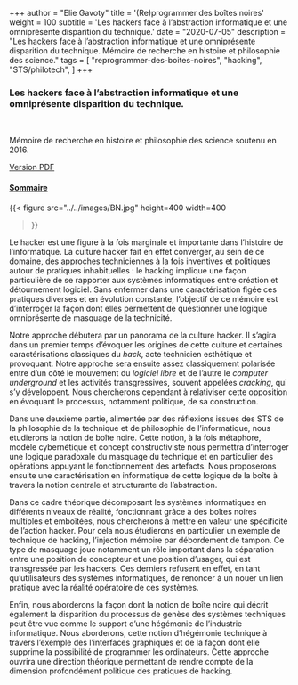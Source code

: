 +++
author = "Elie Gavoty"
title = '(Re)programmer des boîtes noires'
weight = 100
subtitle =   'Les hackers face à l’abstraction informatique et une omniprésente disparition du technique.'
date = "2020-07-05"
description = "Les hackers face à l’abstraction informatique et une omniprésente disparition du technique. Mémoire de recherche en histoire et philosophie des science."
tags = [
	"reprogrammer-des-boites-noires",
  "hacking",
  "STS/philotech",
]
+++


### Les hackers face à l’abstraction informatique et une omniprésente disparition du technique.

</br>

Mémoire de recherche en histoire et philosophie des science soutenu en 2016.

[Version PDF](https://reprogrammerboitenoi.re/GAVOTY2016_Reprogrammer_des_boites_noires.pdf)

#### [Sommaire](../01-sommaire)

{{< figure
  src="../../images/BN.jpg"
  height=400
  width=400
>}}


Le hacker est une figure à la fois marginale et importante dans
l’histoire de l’informatique. La culture hacker fait en effet converger,
au sein de ce domaine, des approches techniciennes à la fois inventives
et politiques autour de pratiques inhabituelles : le hacking implique
une façon particulière de se rapporter aux systèmes informatiques entre
création et détournement logiciel. Sans enfermer dans une
caractérisation figée ces pratiques diverses et en évolution constante,
l’objectif de ce mémoire est d’interroger la façon dont elles permettent
de questionner une logique omniprésente de masquage de la technicité.

Notre approche débutera par un panorama de la culture hacker. Il s’agira
dans un premier temps d’évoquer les origines de cette culture et
certaines caractérisations classiques du *hack*, acte technicien
esthétique et provoquant. Notre approche sera ensuite assez
classiquement polarisée entre d’un côté le mouvement du *logiciel libre*
et de l’autre le *computer underground* et les activités transgressives,
souvent appelées *cracking*, qui s’y développent. Nous chercherons
cependant à relativiser cette opposition en évoquant le processus,
notamment politique, de sa construction.

Dans une deuxième partie, alimentée par des réflexions issues des STS de
la philosophie de la technique et de philosophie de l’informatique, nous
étudierons la notion de boîte noire. Cette notion, à la fois métaphore,
modèle cybernétique et concept constructiviste nous permettra
d’interroger une logique paradoxale du masquage du technique et en
particulier des opérations appuyant le fonctionnement des artefacts.
Nous proposerons ensuite une caractérisation en informatique de cette
logique de la boîte à travers la notion centrale et structurante de
l’abstraction.

Dans ce cadre théorique décomposant les systèmes informatiques en
différents niveaux de réalité, fonctionnant grâce à des boîtes noires
multiples et emboîtées, nous chercherons à mettre en valeur une
spécificité de l’action hacker. Pour cela nous étudierons en particulier
un exemple de technique de hacking, l’injection mémoire par débordement
de tampon. Ce type de masquage joue notamment un rôle important dans la
séparation entre une position de concepteur et une position d’usager,
qui est transgressée par les hackers. Ces derniers refusent en effet, en
tant qu’utilisateurs des systèmes informatiques, de renoncer à un nouer
un lien pratique avec la réalité opératoire de ces systèmes.

Enfin, nous aborderons la façon dont la notion de boîte noire qui décrit
également la disparition du processus de genèse des systèmes techniques
peut être vue comme le support d’une hégémonie de l’industrie
informatique. Nous aborderons, cette notion d’hégémonie technique à
travers l’exemple des l’interfaces graphiques et de la façon dont elle
supprime la possibilité de programmer les ordinateurs. Cette approche
ouvrira une direction théorique permettant de rendre compte de la
dimension profondément politique des pratiques de hacking.

